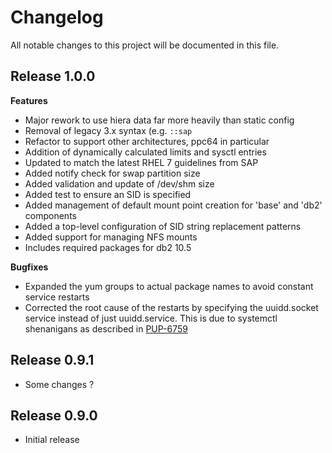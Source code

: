 # Changelog

All notable changes to this project will be documented in this file.

## Release 1.0.0

**Features**
* Major rework to use hiera data far more heavily than static config
* Removal of legacy 3.x syntax (e.g. `::sap`
* Refactor to support other architectures, ppc64 in particular
* Addition of dynamically calculated limits and sysctl entries
* Updated to match the latest RHEL 7 guidelines from SAP
* Added notify check for swap partition size
* Added validation and update of /dev/shm size
* Added test to ensure an SID is specified
* Added management of default mount point creation for 'base' and 'db2' components
* Added a top-level configuration of SID string replacement patterns
* Added support for managing NFS mounts 
* Includes required packages for db2 10.5

**Bugfixes**
* Expanded the yum groups to actual package names to avoid constant service restarts
* Corrected the root cause of the restarts by specifying the uuidd.socket service instead of just uuidd.service. This is due to systemctl shenanigans as described in [PUP-6759](https://tickets.puppetlabs.com/browse/PUP-6759)

## Release 0.9.1
* Some changes ?

## Release 0.9.0
* Initial release
